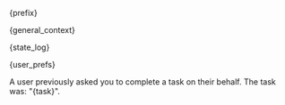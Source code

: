 {prefix}

{general_context}

{state_log}

{user_prefs}

A user previously asked you to complete a task on their behalf. The task was: "{task}".